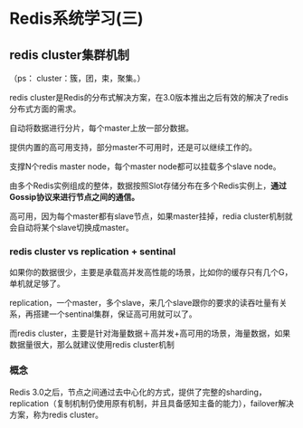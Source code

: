 

# Redis系统学习(三)

## redis cluster集群机制

（ps： cluster：簇，团，束，聚集。）

redis cluster是Redis的分布式解决方案，在3.0版本推出之后有效的解决了redis分布式方面的需求。

自动将数据进行分片，每个master上放一部分数据。

提供内置的高可用支持，部分master不可用时，还是可以继续工作的。



支撑N个redis  master  node，每个master node都可以挂载多个slave node。

由多个Redis实例组成的整体，数据按照Slot存储分布在多个Redis实例上，**通过Gossip协议来进行节点之间的通信。**

高可用，因为每个master都有slave节点，如果master挂掉，redia cluster机制就会自动将某个slave切换成master。



### redis cluster vs replication + sentinal

  如果你的数据很少，主要是承载高并发高性能的场景，比如你的缓存只有几个G，单机就足够了。

 replication，一个master，多个slave，来几个slave跟你的要求的读吞吐量有关系，再搭建一个sentinal集群，保证高可用就可以了。



  而redis cluster，主要是针对海量数据＋高并发+高可用的场景，海量数据，如果数据量很大，那么就建议使用redis cluster机制



### 概念

Redis 3.0之后，节点之间通过去中心化的方式，提供了完整的sharding，replication（复制机制仍使用原有机制，并且具备感知主备的能力），failover解决方案，称为redis cluster。



